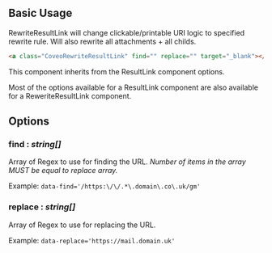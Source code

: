 ## Basic Usage

RewriteResultLink will change clickable/printable URI logic to specified rewrite rule. Will also rewrite all attachments + all childs.

``` html
<a class="CoveoRewriteResultLink" find="" replace="" target="_blank"></a>
```

This component inherits from the ResultLink component options.

Most of the options available for a ResultLink component are also available for a ReweriteResultLink component.



## Options

### find : _string[]_

Array of Regex to use for finding the URL.
*Number of items in the array MUST be equal to replace array.*


Example: `data-find='/https:\/\/.*\.domain\.co\.uk/gm'`

### replace : _string[]_

Array of Regex to use for replacing the URL.


Example: `data-replace='https://mail.domain.uk'`

